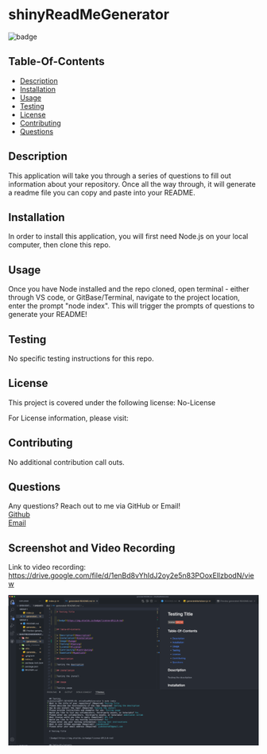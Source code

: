 
  # shinyReadMeGenerator

  ![badge](https://img.shields.io/badge/license-No-License-red)

  ## Table-Of-Contents 

  * [Description](#description)
  * [Installation](#installation)
  * [Usage](#usage)
  * [Testing](#testing)
  * [License](#license)
  * [Contributing](#contributing)
  * [Questions](#questions)

  ## Description

  This application will take you through a series of questions to fill out information about your repository. Once all the way through, it will generate a readme file you can copy and paste into your README.

  ## Installation

  In order to install this application, you will first need Node.js on your local computer, then clone this repo. 
  ## Usage

  Once you have Node installed and the repo cloned, open terminal - either through VS code, or GitBase/Terminal, navigate to the project location, enter the prompt "node index". This will trigger the prompts of questions to generate your README!

  ## Testing 

  No specific testing instructions for this repo. 

  ## License

  This project is covered under the following license: 
  No-License

  For License information, please visit: 

  ## Contributing 

  No additional contribution call outs. 

  ## Questions 

  Any questions? Reach out to me via GitHub or Email! </br>
  [Github](https://github.com/jjakobsons87) </br>
  [Email](mailto:jjakobsons87@gmail.com)
  
  ## Screenshot and Video Recording 
  Link to video recording: https://drive.google.com/file/d/1enBd8vYhIdJ2oy2e5n83POoxEllzbodN/view 

  ![App Screenshot](./readmeSC.png)